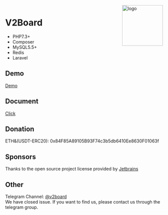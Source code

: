 <img src="https://user-gold-cdn.xitu.io/2019/11/18/16e7f1c39b59e52b?w=500&h=500&f=png&s=85055" alt="logo" width="130" height="130" align="right"/>

# **V2Board**

- PHP7.3+
- Composer
- MySQL5.5+
- Redis
- Laravel

## Demo
[Demo](https://v2board.com)

## Document
[Click](https://docs.v2board.com)

## Donation
ETH&(USDT-ERC20): 0x84F85A89105B93F74c3b5db6410Ee8630F01063f

## Sponsors
Thanks to the open source project license provided by [Jetbrains](https://www.jetbrains.com/)

## Other
Telegram Channel: [@v2board](https://t.me/v2board)  
We have closed issue. If you want to find us, please contact us through the telegram group.
